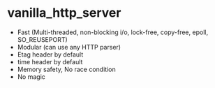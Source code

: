 # vanilla_http_server

- Fast (Multi-threaded, non-blocking i/o, lock-free, copy-free, epoll, SO_REUSEPORT)
- Modular (can use any HTTP parser)
- Etag header by default
- time header by default
- Memory safety, No race condition
- No magic